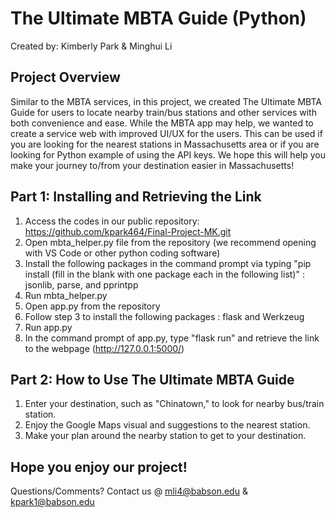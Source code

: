 # The Ultimate MBTA Guide (Python)
Created by: Kimberly Park & Minghui Li

## Project Overview

Similar to the MBTA services, in this project, we created The Ultimate MBTA Guide for users to locate nearby train/bus stations and other services with both convenience and ease. While the MBTA app may help, we wanted to create a service web with improved UI/UX for the users. This can be used if you are looking for the nearest stations in Massachusetts area or if you are looking for Python example of using the API keys. 
We hope this will help you make your journey to/from your destination easier in Massachusetts!

## Part 1: Installing and Retrieving the Link
1. Access the codes in our public repository: https://github.com/kpark464/Final-Project-MK.git
2. Open mbta_helper.py file from the repository (we recommend opening with VS Code or other python coding software)
3. Install the following packages in the command prompt via typing "pip install (fill in the blank with one package each in the following list)" : jsonlib, parse, and pprintpp
4. Run mbta_helper.py
5. Open app.py from the repository
6. Follow step 3 to install the following packages : flask and Werkzeug
7. Run app.py 
8. In the command prompt of app.py, type "flask run" and retrieve the link to the webpage (http://127.0.0.1:5000/)

## Part 2: How to Use The Ultimate MBTA Guide
1. Enter your destination, such as "Chinatown," to look for nearby bus/train station.
2. Enjoy the Google Maps visual and suggestions to the nearest station.
3. Make your plan around the nearby station to get to your destination.

## Hope you enjoy our project! 
Questions/Comments? 
Contact us @
mli4@babson.edu & kpark1@babson.edu



